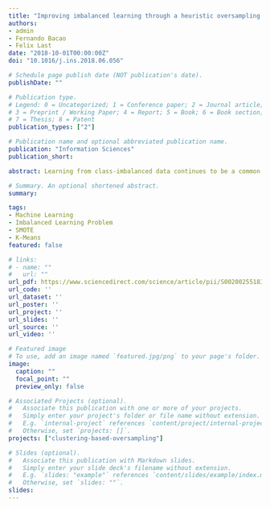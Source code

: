 ```yaml
---
title: "Improving imbalanced learning through a heuristic oversampling method based on k-means and SMOTE"
authors:
- admin
- Fernando Bacao
- Felix Last
date: "2018-10-01T00:00:00Z"
doi: "10.1016/j.ins.2018.06.056"

# Schedule page publish date (NOT publication's date).
publishDate: ""

# Publication type.
# Legend: 0 = Uncategorized; 1 = Conference paper; 2 = Journal article;
# 3 = Preprint / Working Paper; 4 = Report; 5 = Book; 6 = Book section;
# 7 = Thesis; 8 = Patent
publication_types: ["2"]

# Publication name and optional abbreviated publication name.
publication: "Information Sciences"
publication_short:

abstract: Learning from class-imbalanced data continues to be a common and challenging problem in supervised learning as standard classification algorithms are designed to handle balanced class distributions. While different strategies exist to tackle this problem, methods which generate artificial data to achieve a balanced class distribution are more versatile than modifications to the classification algorithm. Such techniques, called oversamplers, modify the training data, allowing any classifier to be used with class-imbalanced datasets. Many algorithms have been proposed for this task, but most are complex and tend to generate unnecessary noise. This work presents a simple and effective oversampling method based on k-means clustering and SMOTE (synthetic minority oversampling technique), which avoids the generation of noise and effectively overcomes imbalances between and within classes. Empirical results of extensive experiments with 90 datasets show that training data oversampled with the proposed method improves classification results. Moreover, k-means SMOTE consistently outperforms other popular oversampling methods. An implementation1 is made available in the Python programming language.

# Summary. An optional shortened abstract.
summary:

tags:
- Machine Learning
- Imbalanced Learning Problem
- SMOTE
- K-Means
featured: false

# links:
# - name: ""
#   url: ""
url_pdf: https://www.sciencedirect.com/science/article/pii/S0020025518304997/pdfft?md5=525fb015c7a6acb56ca498a3ae5210d3&pid=1-s2.0-S0020025518304997-main.pdf
url_code: ''
url_dataset: ''
url_poster: ''
url_project: ''
url_slides: ''
url_source: ''
url_video: ''

# Featured image
# To use, add an image named `featured.jpg/png` to your page's folder. 
image:
  caption: ""
  focal_point: ""
  preview_only: false

# Associated Projects (optional).
#   Associate this publication with one or more of your projects.
#   Simply enter your project's folder or file name without extension.
#   E.g. `internal-project` references `content/project/internal-project/index.md`.
#   Otherwise, set `projects: []`.
projects: ["clustering-based-oversampling"]

# Slides (optional).
#   Associate this publication with Markdown slides.
#   Simply enter your slide deck's filename without extension.
#   E.g. `slides: "example"` references `content/slides/example/index.md`.
#   Otherwise, set `slides: ""`.
slides:
---
```

